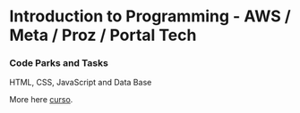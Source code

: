 # Introduction to Programming - AWS / Meta / Proz / Portal Tech
### Code Parks and Tasks
HTML, CSS, JavaScript and Data Base

More here 
<a href="https://pages.prozeducacao.com.br/proz-tecnologia?utm_campaign=email_1a_-_aws_aprovados_-_etapa_1_-_parte_1&utm_medium=email&utm_source=RD+Station">curso</a>.
